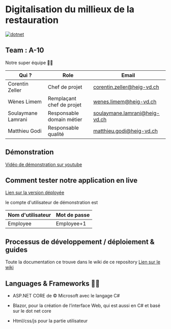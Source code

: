 # Digitalisation du millieux de la restauration

[![dotnet](https://github.com/WenesLimem/PRO/actions/workflows/dotnet.yml/badge.svg)](https://github.com/WenesLimem/PRO/actions/workflows/dotnet.yml)

## Team : A-10 
Notre super équipe 👨‍💻

| Qui ?              | Role                      | Email                         |
| ------------------ | ------------------------- | ----------------------------- |
| Corentin Zeller    | Chef de projet            | corentin.zeller@heig-vd.ch    |
| Wènes Limem        | Remplaçant chef de projet | wenes.limem@heig-vd.ch        |
| Soulaymane Lamrani | Responsable domain métier | soulaymane.lamrani@heig-vd.ch |
| Matthieu Godi      | Responsable qualité       | matthieu.godi@heig-vd.ch      |

## Démonstration

[Vidéo de démonstration sur youtube](https://www.youtube.com/watch?v=laarGdhPFMo)

## Comment tester notre application en live

[Lien sur la version déployée](https://ekorestaurant20210609134306.azurewebsites.net)

le compte d'utilisateur de démonstration est

| Nom d'utilisateur | Mot de passe |
| ----------------- | ------------ |
| Employee          | Employee+1   |



## Processus de développement / déploiement & guides

Toute la documentation ce trouve dans le wiki de ce repository [Lien sur le wiki](https://github.com/WenesLimem/PRO/wiki)


## Languages & Frameworks  👨‍🏭

- ASP.NET CORE de © Microsoft avec le langage C#

- Blazor, pour la création de l’interface Web, qui est aussi en C# et basé sur le dot net core 
- Html/css/js pour la partie utilisateur

